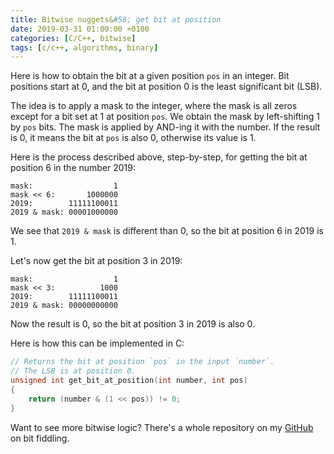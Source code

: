 ```yaml
---
title: Bitwise nuggets&#58; get bit at position
date: 2019-03-31 01:00:00 +0100
categories: [C/C++, bitwise]
tags: [c/c++, algorithms, binary]
---
```


Here is how to obtain the bit at a given position `pos` in an integer. Bit positions start at 0, and the bit at position 0 is the least significant bit (LSB).

The idea is to apply a mask to the integer, where the mask is all zeros except for a bit set at 1 at position `pos`. We obtain the mask by left-shifting 1 by `pos` bits. The mask is applied by AND-ing it with the number. If the result is 0, it means the bit at `pos` is also 0, otherwise its value is 1.

Here is the process described above, step-by-step, for getting the bit at position 6 in the number 2019:

```
mask:                  1
mask << 6:       1000000
2019:        11111100011
2019 & mask: 00001000000
```

We see that `2019 & mask` is different than 0, so the bit at position 6 in 2019 is 1.

Let's now get the bit at position 3 in 2019:

```
mask:                  1
mask << 3:          1000
2019:        11111100011
2019 & mask: 00000000000
```

Now the result is 0, so the bit at position 3 in 2019 is also 0.

Here is how this can be implemented in C:

```c
// Returns the bit at position `pos` in the input `number`.
// The LSB is at position 0.
unsigned int get_bit_at_position(int number, int pos)
{
    return (number & (1 << pos)) != 0;
}
```

Want to see more bitwise logic? There's a whole repository on my [GitHub] on bit fiddling.

<!-- links -->
[GitHub]: https://github.com/alexandra-zaharia/c-playground/tree/master/bitwise_operations